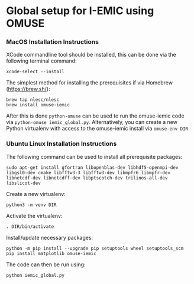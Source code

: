 # Global setup for I-EMIC using OMUSE #

### MacOS Installation Instructions ###

XCode commandline tool should be installed, this can be done via the following
terminal command:

    xcode-select --install


The simplest method for installing the prerequisites if via Homebrew
(https://brew.sh/):

    brew tap nlesc/nlesc
    brew install omuse-iemic

After this is done `python-omuse` can be used to run the omuse-iemic code via
`python-omuse iemic_global.py`. Alternatively, you can create a new Python
virtualenv with access to the omuse-iemic install via `omuse-env DIR`

### Ubuntu Linux Installation Instructions ###

The following command can be used to install all prerequisite packages:

    sudo apt-get install gfortran libopenblas-dev libhdf5-openmpi-dev libgsl0-dev cmake libfftw3-3 libfftw3-dev libmpfr6 libmpfr-dev libnetcdf-dev libnetcdff-dev libptscotch-dev trilinos-all-dev libslicot-dev

Create a new virtualenv:

    python3 -m venv DIR

Activate the virtualenv:

    . DIR/bin/activate

Install/update necessary packages:

    python -m pip install --upgrade pip setuptools wheel setuptools_scm
    pip install matplotlib omuse-iemic

The code can then be run using:

    python iemic_global.py
